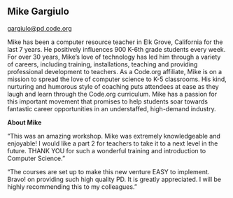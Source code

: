 ## Mike Gargiulo

[gargiulo@pd.code.org](mailto:gargiulo@pd.code.org)

Mike has been a computer resource teacher in Elk Grove, California for the last 7 years. He positively influences 900 K-6th grade students every week. For over 30 years, Mike’s love of technology has led him through a variety of careers, including training, installations, teaching and providing professional development to teachers. As a Code.org affiliate, Mike is on a mission to spread the love of computer science to K-5 classrooms. His kind, nurturing and humorous style of coaching puts attendees at ease as they laugh and learn through the Code.org curriculum. Mike has a passion for this important movement that promises to help students soar towards fantastic career opportunities in an understaffed, high-demand industry.

**About Mike**

“This was an amazing workshop. Mike was extremely knowledgeable and enjoyable! I would like a part 2 for teachers to take it to a next level in the future. THANK YOU for such a wonderful training and introduction to Computer Science.”

“The courses are set up to make this new venture EASY to implement. Bravo! on providing such high quality PD. It is greatly appreciated. I will be highly recommending this to my colleagues.”

